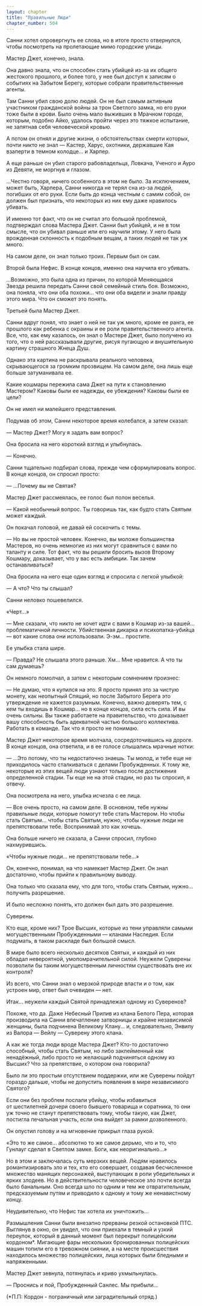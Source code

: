 ```yaml
---
layout: chapter
title: "Правильные Люди"
chapter_number: 504
---
```


Санни хотел опровергнуть ее слова, но в итоге просто отвернулся, чтобы посмотреть на пролетающие мимо городские улицы.

Мастер Джет, конечно, знала.

Она давно знала, что он способен стать убийцей из-за их общего жестокого прошлого, и более того, у нее был доступ к записям о событиях на Забытом Берегу, которые собрали правительственные агенты.

Там Санни убил свою долю людей. Он не был самым активным участником гражданской войны за трон Светлого замка, но его руки тоже были в крови. Было очень мало выживших в Мрачном городе, которым, подобно Айко, удалось пройти через это тяжкое испытание, не запятнав себя человеческой кровью.

А потом он отнял и другие жизни, о обстоятельствах смерти которых, почти никто не знал — Кастер, Харус, охотники, державшие Кая взаперти в темном колодце... и Харпер.

А еще раньше он убил старого рабовладельца, Ловкача, Ученого и Ауро из Девяти, не моргнув и глазом.

...Честно говоря, ничего особенного в этом не было. За исключением, может быть, Харпера, Санни никогда не терял сна из-за людей, погибших от его руки. Если быть до конца честным с самим собой, он должен был признать, что некоторых из них ему даже нравилось убивать.

И именно тот факт, что он не считал это большой проблемой, подтверждал слова Мастера Джет. Санни был убийцей, и не в том смысле, что он убивал раньше или его научили этому. У него была врожденная склонность к подобным вещам, а таких людей не так уж много.

На самом деле, он знал только троих. Первым был он сам.

Второй была Нефис. В конце концов, именно она научила его убивать.

...Возможно, это была одна из причин, по которой Меняющаяся Звезда решила передать Санни свой семейный стиль боя. Возможно, она поняла, что они оба похожи... что они оба видели и знали правду этого мира. Что он сможет это понять.

Третьей была Мастер Джет.

Санни вдруг понял, что знает о ней не так уж много, кроме ее ранга, ее прошлого как ребенка с окраины и ее роли правительственного агента. Все, что, как ему казалось, он знал о Мастере Джет, было получено из того, что о ней рассказывали другие, рисуя пугающую и внушительную картину страшного Жнеца Душ.

Однако эта картина не раскрывала реального человека, скрывающегося за громким прозвищем. На самом деле, она лишь еще больше затуманивала ее.

Какие кошмары пережила сама Джет на пути к становлению Мастером? Каковы были ее надежды, ее убеждения? Каковы были ее цели?

Он не имел ни малейшего представления.

Подумав об этом, Санни некоторое время колебался, а затем сказал:

— Мастер Джет? Могу я задать вам вопрос?

Она бросила на него короткий взгляд и улыбнулась.

— Конечно.

Санни тщательно подбирал слова, прежде чем сформулировать вопрос. В конце концов, он спросил просто:

— ...Почему вы не Святая?

Мастер Джет рассмеялась, ее голос был полон веселья.

— Какой необычный вопрос. Ты говоришь так, как будто стать Святым может каждый.

Он покачал головой, не давай ей соскочить с темы.

— Но вы не простой человек. Конечно, вы моложе большинства Мастеров, но очень немногие из них могут сравниться с вами по таланту и силе. Тот факт, что вы решили бросить вызов Второму Кошмару, доказывает, что у вас есть амбиции. Так зачем останавливаться?

Она бросила на него еще один взгляд и спросила с легкой улыбкой:

— А что? Что ты слышал?

Санни неловко пошевелился.

«Черт...»

— Мне сказали, что никто не хочет идти с вами в Кошмар из-за вашей... проблематичной личности. Убийственная дикарка и психопатка-убийца — вот какие слова они использовали. Э-эм... простите.

Ее улыбка стала шире.

— Правда? Не слышала этого раньше. Хм... Мне нравится. А что ты сам думаешь?

Он немного помолчал, а затем с некоторым сомнением произнес:

— Не думаю, что я купился на это. Я просто принял это за чистую монету, как неопытный Спящий, но после Забытого Берега это утверждение не кажется разумным. Конечно, важно доверять тем, с кем ты входишь в Кошмар... но в конце концов, сила есть сила. И вы очень сильны. Вы также работаете на правительство, что доказывает вашу способность быть адекватной частью большого коллектива. Работать в команде. Так что я просто не понимаю.

Мастер Джет некоторое время молчала, сосредоточившись на дороге. В конце концов, она ответила, и в ее голосе слышались мрачные нотки:

— ...Это потому, что ты недостаточно знаешь. Ты молод, и тебе еще не приходилось часто сталкиваться с делами Пробужденных. К тому же, некоторые из этих вещей люди узнают только после достижения определенной стадии. Ты еще не на этой стадии, но раз ты спросил, я отвечу.

Она посмотрела на него, улыбка исчезла с ее лица.

— Все очень просто, на самом деле. В основном, тебе нужны правильные люди, которые помогут тебе стать Мастером. Но чтобы стать Святым... чтобы стать Святым, нужно, чтобы нужные люди не препятствовали тебе. Воспринимай это как хочешь.

Она больше ничего не сказала, а Санни спросил, глубоко нахмурившись.

«Чтобы нужные люди... не препятствовали тебе...»

Он, конечно, понимал, на что намекает Мастер Джет. Он знал достаточно, чтобы прийти к правильному выводу.

Она только что сказала ему, что для того, чтобы стать Святым, нужно... получить разрешение.

И было несложно понять, кто должен был дать это разрешение.

Суверены.

Кто еще, кроме них? Трое Высших, которые из тени управляли самыми могущественными Пробужденными — кланами Наследия. Если подумать, в таком раскладе был большой смысл.

В мире было всего несколько десятков Святых, и каждый из них обладал невероятной, умопомрачительной силой. Неужели Суверены позволили бы таким могущественным личностям существовать вне их контроля?

Из всего, что Санни знал о мерзкой природе власти и о том, как устроен мир, ответ был очевиден — нет.

Итак... неужели каждый Святой принадлежал одному из Суверенов?

Похоже, что да. Даже Небесный Прилив из клана Белого Пера, которая производила на Санни впечатление затворницы и крайне независимой женщины, была подчинена Великому Клану... и, следовательно, Энвилу из Валора — Вейлу — Суверену этого клана.

А как же тогда люди вроде Мастера Джет? Кто-то достаточно способный, чтобы стать Святым, но либо заклейменный как ненадёжный, либо просто не желающий подчиняться одному из Высших? Что за препятствие, о котором она говорила?

Было ли это простым отсутствием поддержки, или же Суверены пойдут гораздо дальше, чтобы не допустить появления в мире независимого Святого?

Если они без проблем послали убийцу, чтобы избавиться от шестилетней дочери своего бывшего товарища и соратника, то они уж точно не станут препятствовать тому, чтобы такую, как Джет, постигла печальная участь, если она выйдет за рамки дозволенного.

Он опустил голову и на мгновение прикрыл глаза рукой.

«Это то же самое... абсолютно то же самое дерьмо, что и то, что Гунлауг сделал в Светлом замке. Боги, как неоригинально...»

Но в этом и заключалась суть мерзких вещей. Людям нравилось романтизировать зло и тех, кто его совершает, создавая бесчисленное множество манящих персонажей, выступающих в роли убедительных и ярких злодеев. Но в действительности человеческое зло почти всегда было банальным. Оно всегда шло по одним и тем же отвратительным, предсказуемым путям и приводило к одному и тому же ненавистному концу.

Неудивительно, что Нефис так хотела их уничтожить...

Размышления Санни были внезапно прерваны резкой остановкой ПТС. Выглянув в окно, он увидел, что они приехали в темный и узкий переулок, который в данный момент был перекрыт полицейским кордоном*. Мигающие фары нескольких бронированных полицейских машин топили его в тревожном сиянии, а на месте происшествия находилось множество полицейских, лица которых были бледными и напряженными.

Мастер Джет зевнула, потянулась и криво ухмыльнулась.

— Проснись и пой, Пробужденный Санлес. Мы прибыли...

(*П.П: Кордон - пограничный или заградительный отряд.)